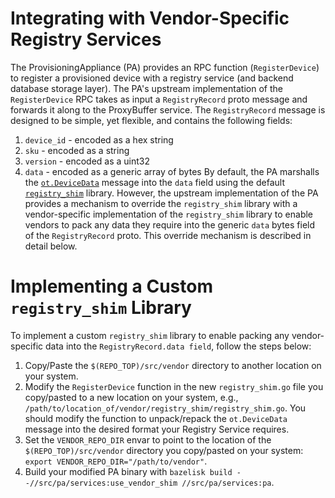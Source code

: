 # Integrating with Vendor-Specific Registry Services

The ProvisioningAppliance (PA) provides an RPC function (`RegisterDevice`) to register a provisioned device with a registry service (and backend database storage layer).
The PA's upstream implementation of the `RegisterDevice` RPC takes as input a `RegistryRecord` proto message and forwards it along to the ProxyBuffer service.
The `RegistryRecord` message is designed to be simple, yet flexible, and contains the following fields:
1. `device_id` - encoded as a hex string
1. `sku` - encoded as a string
1. `version` - encoded as a uint32
1. `data` - encoded as a generic array of bytes
By default, the PA marshalls the [`ot.DeviceData`](src/proto/device_id.proto) message into the `data` field using the default [`registry_shim`](src/pa/services/registry_shim/registry_shim.go) library.
However, the upstream implementation of the PA provides a mechanism to override the `registry_shim` library with a vendor-specific implementation of the `registry_shim` library to enable vendors to pack any data they require into the generic `data` bytes field of the `RegistryRecord` proto.
This override mechanism is described in detail below.

# Implementing a Custom `registry_shim` Library

To implement a custom `registry_shim` library to enable packing any vendor-specific data into the `RegistryRecord.data field`, follow the steps below:
1. Copy/Paste the `$(REPO_TOP)/src/vendor` directory to another location on your system.
1. Modify the `RegisterDevice` function in the new `registry_shim.go` file you copy/pasted to a new location on your system, e.g., `/path/to/location_of/vendor/registry_shim/registry_shim.go`. You should modify the function to unpack/repack the `ot.DeviceData` message into the desired format your Registry Service requires.
1. Set the `VENDOR_REPO_DIR` envar to point to the location of the `$(REPO_TOP)/src/vendor` directory you copy/pasted on your system: `export VENDOR_REPO_DIR="/path/to/vendor"`.
1. Build your modified PA binary with `bazelisk build --//src/pa/services:use_vendor_shim //src/pa/services:pa`.
